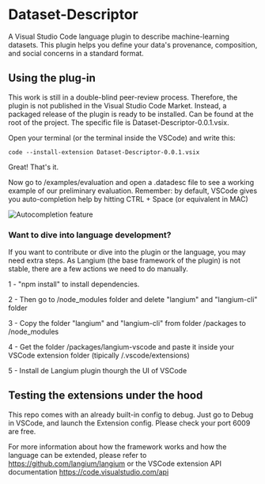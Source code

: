 # Dataset-Descriptor
A Visual Studio Code language plugin to describe machine-learning datasets. This plugin helps you define your data's provenance, composition, and social concerns in a standard format.


## Using the plug-in

This work is still in a double-blind peer-review process. Therefore, the plugin is not published in the Visual Studio Code Market. Instead, a packaged release of the plugin is ready to be installed. Can be found at the root of the project. The specific file is Dataset-Descriptor-0.0.1.vsix.

Open your terminal (or the terminal inside the VSCode) and write this:

```code --install-extension Dataset-Descriptor-0.0.1.vsix```

Great! That's it.

Now go to /examples/evaluation and open a .datadesc file to see a working example of our preliminary evaluation.
Remember: by default, VSCode gives you auto-completion help by hitting CTRL + Space (or equivalent in MAC)

![Autocompletion feature](doc/importMenu.png)

### Want to dive into language development?

If you want to contribute or dive into the plugin or the language, you may need extra steps. As Langium (the base framework of the plugin) is not stable, there are a few actions we need to do manually.

1 - "npm install" to install dependencies.

2 - Then go to /node_modules folder and delete "langium" and "langium-cli" folder

3 - Copy the folder "langium" and "langium-cli" from folder /packages to /node_modules

4 - Get the folder /packages/langium-vscode and paste it inside your VSCode extension folder (tipically <user home>/.vscode/extensions)
  
5 - Install de Langium plugin thourgh the UI of VSCode


## Testing the extensions under the hood

This repo comes with an already built-in config to debug. Just go to Debug in VSCode, and launch the Extension config. Please check your port 6009 are free.
  
For more information about how the framework works and how the language can be extended, please refer to https://github.com/langium/langium or the VSCode extension API documentation https://code.visualstudio.com/api


